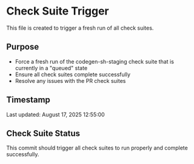 # Check Suite Trigger

This file is created to trigger a fresh run of all check suites.

## Purpose

- Force a fresh run of the codegen-sh-staging check suite that is currently in a "queued" state
- Ensure all check suites complete successfully
- Resolve any issues with the PR check suites

## Timestamp

Last updated: August 17, 2025 12:55:00

## Check Suite Status

This commit should trigger all check suites to run properly and complete successfully.

